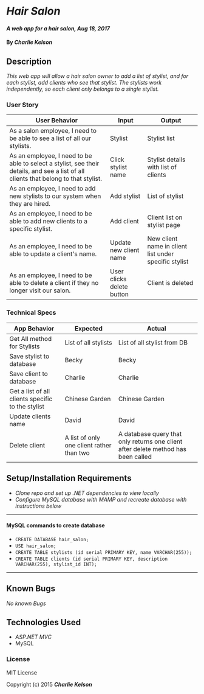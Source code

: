 # _Hair Salon_

#### _A web app for a hair salon, Aug 18, 2017_

#### By _**Charlie Kelson**_

## Description

_This web app will allow a hair salon owner to add a list of stylist, and for each stylist, add clients who see that stylist. The stylists work independently, so each client only belongs to a single stylist._


### User Story

| User Behavior | Input | Output |
|----|----|----|  
| As a salon employee, I need to be able to see a list of all our stylists. | Stylist | Stylist list |
| As an employee, I need to be able to select a stylist, see their details, and see a list of all clients that belong to that stylist. | Click stylist name | Stylist details with list of clients|
| As an employee, I need to add new stylists to our system when they are hired. | Add stylist | List of stylist |
| As an employee, I need to be able to add new clients to a specific stylist. | Add client | Client list on stylist page|
| As an employee, I need to be able to update a client's name. | Update new client name | New client name in client list under specific stylist|
| As an employee, I need to be able to delete a client if they no longer visit our salon. | User clicks delete button| Client is deleted|



### Technical Specs

| App Behavior | Expected | Actual |
|----|----|----|  
|  Get All method for Stylists | List of all stylists | List of all stylist from DB |
|  Save stylist to database|  Becky  |  Becky  |
|  Save client to database | Charlie | Charlie |
| Get a list of all clients specific to the stylist | Chinese Garden | Chinese Garden|
|  Update clients name | David | David |
|  Delete client |A list of only one client rather than two | A database query that only returns one client after delete method has been called |


## Setup/Installation Requirements

* _Clone repo and set up .NET dependencies to view locally_
* _Configure MySQL database with MAMP and recreate database with instructions below_
---

#### MySQL commands to create database
- `CREATE DATABASE hair_salon;`
- `USE hair_salon;`
- `CREATE TABLE stylists (id serial PRIMARY KEY, name VARCHAR(255));`
- `CREATE TABLE clients (id serial PRIMARY KEY, description VARCHAR(255), stylist_id INT);`

---

## Known Bugs

_No known Bugs_



## Technologies Used

* _ASP.NET MVC_
* MySQL

### License

MIT License

Copyright (c) 2015 **_Charlie Kelson_**
